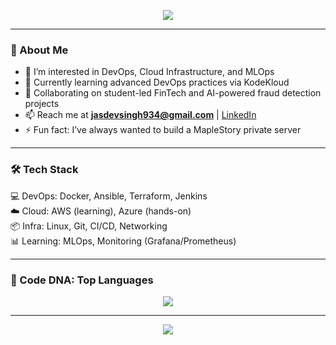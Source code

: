 <p align="center">
  <img src="https://readme-typing-svg.herokuapp.com?font=Fira+Code&size=24&pause=1000&color=FF00F7&center=true&vCenter=true&width=800&lines=Hi%2C+I'm+Jasdev!;💻+DevOps+Engineer+%7C+☁️+Cloud+Infra+%7C+🤖+MLOps+Explorer;Let's+automate+everything+🚀;If+it+works+on+my+machine%2C+we're+shipping+it+💥;Terraform+apply...+and+pray+🙏;Deleting+prod+in+3...2...💀;sudo+fix-everything.sh+✨" />
</p>



---

### 👋 About Me
- 👀 I’m interested in DevOps, Cloud Infrastructure, and MLOps  
- 🌱 Currently learning advanced DevOps practices via KodeKloud  
- 💞️ Collaborating on student-led FinTech and AI-powered fraud detection projects  
- 📫 Reach me at **jasdevsingh934@gmail.com** | [LinkedIn](https://www.linkedin.com/in/jasdevsingh-/)  
- ⚡ Fun fact: I’ve always wanted to build a MapleStory private server

---

### 🛠️ Tech Stack
💻 DevOps: Docker, Ansible, Terraform, Jenkins<br>
☁️ Cloud: AWS (learning), Azure (hands-on)<br>
📦 Infra: Linux, Git, CI/CD, Networking<br>
📊 Learning: MLOps, Monitoring (Grafana/Prometheus)


---

### 🧠 Code DNA: Top Languages

<p align="center">
  <img src="https://github-readme-stats.vercel.app/api/top-langs/?username=Jas-DEVOPS-2403&layout=compact&theme=tokyonight&hide_border=true&langs_count=6" />
</p>

---

<p align="center"> <img src="https://capsule-render.vercel.app/api?type=waving&color=8e44ad&height=100&section=footer" /> </p>

